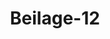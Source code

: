 ---  
schema: default  
title: Beilage-12  
organization: Team Charlie  
notes: "<p>§.1</p><p>JOURNAL DE S.-PÉTERSBOURG

POLITIQUE ET LITTÉRAIRE.

30 Janvie

Samedi

i Ferne

1826. Num. 14.

67

NOUVELLES DE LINTÉRIEUR,

2 Janvier.

St.-Pétersbourg, „5uan.

L commission d'enquête instituée par Sa Majesté l'EMPEREUR à la suite des

événemens du 26 Décembre, sans avoir encore pu atteindre le terme de ses tra

vaux, est néanmoins déjà parvenue à constater une série de faits qui indique l’ori

gine, le développement et les diverses formes des associations secrêtes dont les

affreux desseins, s’ils avaient pu s’accomplir, auraient produit en Russie de grands

crimes et de grands malheurs. Nous allons offrir un résumé succinet et préliminaire

de ces faits, puisés tous dans les interrogatoires et les aveux mêmes des coupables.

Telles étaient leurs intentions que le nombre des hommes qui auraient con

senti à les partager et à les exécuter, ne pouvait qu’être nécessairement très

restreint. Pour l’honneur du nom Russe et à la joie de tous les bons citoyens,

cette conviction consolante est entièrement acquise. Les circonstances qui vont être

relatées prouvent en outre, que l’absurdité du complot en a égalé l’horreur, et

pour démontrer qu’il ne pouvait réussir, il suffira de dévoiler en peu de mots

l’incohérence de tous les plans des conjurés, leurs incertitudes, la manière dont

ils ont souvent eux-mêmes reculé devant leurs propres projets, et l'impossibilité

où ils se sont toujours vus d’étendre leurs principes et leurs trames.

La première idée de cette conspiration a été conçue par des jeunes gens

d’une imagination ardente et déréglée, qui, entraînés par les pernicieux exemples

des révolutions dont l'Europe a été le théâtre depuis trente ans, et atteints de cet

aveugle desir de tout bouleverser, qui a marqué de tant de désastres l’époque où

nous vivons, oublièrent les nobles traditions de vrai patriotisme qui se conservaientau sein de la nation Russe, leurs devoirs les plus sacrés envers le souverain et

envers l’Etat, les sermens qu’ils avaient prêtés, la position sociale dans laquelle

ils se trouvaient, pour s’abandonner au rêve d'une réforme absolue en Russie et

pour combiner dans les ténèbres les moyens de l'accomplir.

Il résulte de leurs révélations:

1) Qu’à cet effet ils travaillèrent à former,

vers la sin de l'année 1815 et au

commencement de 1816, une association secrête qui devait se subdiviser en frac

tions nombreuses et qui avait un double but. Son objet patent était la bienfai

sance, et son objet véritable, connu d’un très-petit nombre d'initiés, une réforme

politique dans l’Empire.

2) Que dès l’année 1817, ceux-ci, pour première preuve des intentions qui

les animaient, délibérèrent à Moscou sur les moyens d'attenter aux jours de l'Em

pereur ALEXANDRE, dans le moment où ce monarque venait, avec sa Famille Au

guste, visiter cette capitale dont ses exploits et sa munificence avaient relevé les

ruines. La vie d’un souverain adoré leur paraissait un obstacle invincible à l'exé

cution de leurs projets. Ils voulurent décider entr’eux, par la voie du sort, qui

serait son assassin, lorsqu’un des conjurés s’offrit spontanément à le devenir. Mais,

soit qu’à l’instant décisif un dernier cri de leur conscience les ait frappés de ter-

reur, soit qu’ils crussent nécessaire de mieux mûrir leurs plans de subversion gé

nérale, ils résolurent d’ajourner ce parricide.

3) Qu’en 1818, trouvant que leur association ne prenait pas une extension

suffisante, ils s'assemblèrent de rechef à Moscou, et lui donnèrent une organisa

tion nouvelle sous le nom de société d'amis du bien public (csh наооуeиeиBia)

ou du livre vert. Cette société continua d’avoir un double objet. Mais tous ses

membres ne devaient plus seulement participer à des actes de charité; ils étaient

tenus de contribuer aux progrès des lumières et à l’amélioration des moeurs. La

réforme politique resta le secret des chefs qui s'efforcèrent d'y préparer les esprits,

et, dans ce dessein, de multiplier autant que possible le nombre de leurs adeptes,

4) Qu’en 1821, il fut avéré par eux que ces mesures n’avaient pas encore

répondu à leur attente, qu’ils tinrent alors un troisième conciliabule à Moscou au

quel se rendirent des députés de toutes les sections de la société, mais où les avis

se divisèrent, et que les chefs s’étant assurés que la majorité des membres désap

prouvaient leurs vues politiques, énoncèrent pour les écarter la proposition de

dissoudre l’association elle-même, proposition que les uns adoptèrent de boune foi etque d’autres firent semblant d’accueillir. Depuis lors, la plupart des individus qui

avaient appartenu à la société en question, ont effectivement cessé d’en faire partie.

5) Que cependant, des débris de cette société, les vrais conspirateurs en for-

mèrent de nouvelles, où les initiations n’eurent lieu qu’avec des précautions extrê

mes, et dont les rapports réciproques fureut enveloppés avec soin du plus pro

fond mystère.

6) Qu’à dater de ce moment, s’établirent deux associations principales sous le

nom d'associations du nord et du midi, dont les comités directeurs (upexmopin

AbI) siégeaient à Pétersbourg et à Toulczin, et desquelles dépendaient d’au

tres comités qui prenaient le titre de jurisdictions d'arrondissemens (yupabbi nAn

oxpyrn); mais que par la suite il se forma encore une troisième société sous le

nom de Slaves réunis, avec laquelle deux membres de l’association du midi se

trouvaient en relations intimes.

7) Que les chefs de ces associations unissant leurs efforts, conçurent à cette

même époque l'idée d'opérer un mouvement révolutionnaire par le moyen de l’ar-

mée, et que pour cet objet ils cherchèrent à s’affilier surtout des militaires et des

chefs de compagnies et de régimens.

8) Que dans les associations dont il s'agit, des plans divers de réforme furent

proposés, selon les vues et les intérêts personnels de leurs membres; que les uns

voulaient établir un gouvernement, où l’autorité suprême aurait été concentrée dans

un triumvirat dont ils se flattaient de faire partie; que d’autres prétendaient par

tager la Russie en plusieurs administrations indépendantes, mais réunies par un lien

fédéral, qui auraient été appelées Etats, et dont ils espéraient se constituer les chefs;

que d’autres encore songeaient à détacher diverses provinces de l’Empire, soit pour

leur donner une complète indépendance, soit pour les céder aux puissances voisines.

9) Que dans cette confusion d'idées, dans ce choc d'ambitions isolées, aussi

aveugles que criminelles, aucun plan définitif ne sut adopté, mais que quelques-

uns des principaux conspirateurs firent revivre l’horrible projet qu’ils avaient conçu

en 1817, d’attenter aux jours de l'Empereur ALEXANDRE, de glorieuse mémoire.

10) Que même en 1823, deux des membres de ces associations secrêtes voulurent

mettre à exécution cet affreux complot; qu’ils se rendirent pour cela à Bobrouisk

où devait passer l'EMPEREUR; mais que la non-apparition de leurs complices les

empêcha de tenter le crime qu’ils méditaient.

12) Qu’en 1825, ce même crime fut encore une fois résolu, qu’un homme

Prot. d. d. Bundesvers. XVIII. Bd.comblé des bienfaits de l'EMPEREUR fut celui qui manifesta avec force le désir de

l’assassiner, qu’il voulut rejeter tout ajournement, qu’il fut décidé alors que des

régicides seraient envoyés à Taganrog où séjournait Sa Majesté Impériale, que ces

régicides se trouvèrent parmi des membres de la société des Slaves réunis, et

que néanmoins, après des délibérations nouvelles, il fut convenu que l'Empereur

ALEXANDRE ne serait assassiné qu’au mois de Mai 1826, époque où les conjurés

supposaient qu’il ferait une revue de troupes aux environs de Béla-Tserkoff.

12) Qu’enfin un autre scélérat forcené arriva des extrémités de la Russie à

St.-Pétersbourg dans l’automne de 1825, et que s’étant affilié à l’association du

nord, il lui offrit son bras pour assassiner l'EMPEREUR.

13) Que lorsque une courte et cruelle maladie accomplissant les impénétrables

décrets de la Providence Divine, priva la Russie d'un souverain et d'un père, les

conjurés conçurent de nouveaux plans de subversion, que les premières victimes

désignées furent tous les membres de la Famille Impériale, qu'ils devaient être

immolés en même temps, et que des soulèvemens devaient s'opérer à la fois à

St.-Pétersbourg, à Moscou et dans plusieurs cantonnemens de l’armée.

Les hommes indignes du nom de Russes, qui méditaient ces desseins, se

trompaient étrangement, et sur l’étendue de leurs moyens qui étaient nuls, et sur

la possibilité de la révolte qu’ils croyaient avoir préparée. Leur tentative du

26 Décembre à St.-Pétersbourg et celle de Mouravieff-Apostol aux environs de

Kiew, ont prouvé que dans aucune classe de la nation ils ne pouvaient compter

sur la moindre assistance, car le peu des soldats et même quelques-uns des officiers

qui les ont suivis, n’étaient que trompés et croyaient combattre pour la foi de leurs

sermens; elles ont prouvé que de pareils complots, quand même la combinaison

en aurait été moins absurde, ne pouvaient atteindre leur but en Russie.

Nous le répétons, le nombre des conspirateurs et surtout celui des grands cri

minels est peu considérable. Toutes les associations secrètes qu'ils avaient établies,

sont connues; tous les projets qu’avait enfantés leur aveuglement ou leur scéléra

tesse, révélés; tous les moyens dont ils devaient se servir pour les exécuter, dé-

couverts; et, ainsi que nous avons déjà eu occasion de l'annoncer, des distinctions

importantes s’indiquent en quelque sorte d’elles-mêmes parmi les prérenus qu’ex

amine la commission d’enquête.

Les uns étaient les fondateurs et les chess de ces associations secrètes.

D’autres, liés de complicité avec eux, se trouvaient initiés à leurs épouvan-

tables mystères.D’autres encore devaient être les instrumens d’intentions qu’au fond ils ne

connaissaient pas.

Il en est enfin qui, ainsi que les soldats égarés, ne croyaient pas s'armer

contre l'ordre et le Souverain légitime.

Ces différefces ne pouvaient que prolonger le travail de la commission d’en

quête. Quoique les principaux coupables soient déja convaincus, le châtiment ex

emplaire que méritent des régicides, des fauteurs de troubles ou des hommes pris

les armes à la main, a dû être différé, pour que la commission d'enquête pût les

confronter avec leurs complices, pour qu’elle pût, par l’ensemble des interrogatoires

et des preuves qui en résultent, déterminer les divers degrés de culpabilité, ne

pas les agraver surtout, et arriver à des conclusions dont la justice soit incon

testable.

Au reste, le terme de ses travaux n'est plus éloigné, et nous nous empressons

d’ajouter qu’elle a ordre de signaler à l'EMPEREUn, saus le moindre délai, tous les

individus arrêtés par suite d'un concours fortuit de circonstances, sur des soupçons

qui ne se trouvent pas fondés, et que Sa Majesté Impériale fait aussitôt Elle-même

remettre ces individus en liberté.</p>"  
resources:  
- format: png  
  name: Page67[1].png  
  url: ../../Protokolle_BV_18_1826/Beilage-12/Page67[1].png  
- format: png  
  name: Page68[1].png  
  url: ../../Protokolle_BV_18_1826/Beilage-12/Page68[1].png  
- format: png  
  name: Page69[1].png  
  url: ../../Protokolle_BV_18_1826/Beilage-12/Page69[1].png  
- format: png  
  name: Page70[1].png  
  url: ../../Protokolle_BV_18_1826/Beilage-12/Page70[1].png  
- format: png  
  name: Page71[1].png  
  url: ../../Protokolle_BV_18_1826/Beilage-12/Page71[1].png  
category:   
  - Protokolle_BV_18_1826  
maintainer: Tao Luo  
maintainer_email: t.luo.21@abdn.ac.uk  
---
